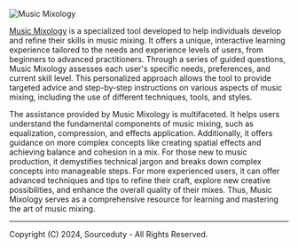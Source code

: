 ![Music Mixology](https://github.com/sourceduty/Music_Mixology/assets/123030236/86bce2fd-5f91-46a2-8be1-dc63c2b432a9)

[Music Mixology](https://chat.openai.com/g/g-Dx8EfEK8O-music-mixology) is a specialized tool developed to help individuals develop and refine their skills in music mixing. It offers a unique, interactive learning experience tailored to the needs and experience levels of users, from beginners to advanced practitioners. Through a series of guided questions, Music Mixology assesses each user's specific needs, preferences, and current skill level. This personalized approach allows the tool to provide targeted advice and step-by-step instructions on various aspects of music mixing, including the use of different techniques, tools, and styles.

The assistance provided by Music Mixology is multifaceted. It helps users understand the fundamental components of music mixing, such as equalization, compression, and effects application. Additionally, it offers guidance on more complex concepts like creating spatial effects and achieving balance and cohesion in a mix. For those new to music production, it demystifies technical jargon and breaks down complex concepts into manageable steps. For more experienced users, it can offer advanced techniques and tips to refine their craft, explore new creative possibilities, and enhance the overall quality of their mixes. Thus, Music Mixology serves as a comprehensive resource for learning and mastering the art of music mixing.

***
Copyright (C) 2024, Sourceduty - All Rights Reserved.
